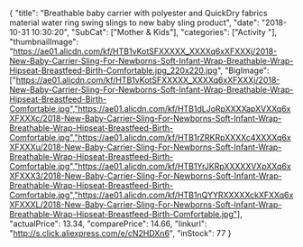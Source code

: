 {
	"title": "Breathable baby carrier with polyester and QuickDry fabrics material water ring swing slings to new baby sling product",
	"date": "2018-10-31 10:30:20",
	"SubCat": ["Mother & Kids"],
	"categories": ["Activity "],
	"thumbnailImage": "https://ae01.alicdn.com/kf/HTB1vKotSFXXXXX_XXXXq6xXFXXXj/2018-New-Baby-Carrier-Sling-For-Newborns-Soft-Infant-Wrap-Breathable-Wrap-Hipseat-Breastfeed-Birth-Comfortable.jpg_220x220.jpg",
	"BigImage": ["https://ae01.alicdn.com/kf/HTB1vKotSFXXXXX_XXXXq6xXFXXXj/2018-New-Baby-Carrier-Sling-For-Newborns-Soft-Infant-Wrap-Breathable-Wrap-Hipseat-Breastfeed-Birth-Comfortable.jpg","https://ae01.alicdn.com/kf/HTB1dLJoRpXXXXapXVXXq6xXFXXXc/2018-New-Baby-Carrier-Sling-For-Newborns-Soft-Infant-Wrap-Breathable-Wrap-Hipseat-Breastfeed-Birth-Comfortable.jpg","https://ae01.alicdn.com/kf/HTB1rZRKRpXXXXc4XXXXq6xXFXXXu/2018-New-Baby-Carrier-Sling-For-Newborns-Soft-Infant-Wrap-Breathable-Wrap-Hipseat-Breastfeed-Birth-Comfortable.jpg","https://ae01.alicdn.com/kf/HTB1YrJKRpXXXXXVXpXXq6xXFXXX3/2018-New-Baby-Carrier-Sling-For-Newborns-Soft-Infant-Wrap-Breathable-Wrap-Hipseat-Breastfeed-Birth-Comfortable.jpg","https://ae01.alicdn.com/kf/HTB1nQYYRXXXXXckXFXXq6xXFXXXL/2018-New-Baby-Carrier-Sling-For-Newborns-Soft-Infant-Wrap-Breathable-Wrap-Hipseat-Breastfeed-Birth-Comfortable.jpg"],
	"actualPrice": 13.34,
	"comparePrice": 14.66,
	"linkurl": "http://s.click.aliexpress.com/e/cN2HDXn6",
	"inStock": 77
}
